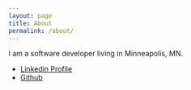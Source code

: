 ```yaml
---
layout: page
title: About
permalink: /about/
---
```


I am a software developer living in Minneapolis, MN.

* [Linkedin Profile](https://www.linkedin.com/in/boydjohnson2)
* [Github](https://github.com/boydjohnson)
